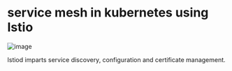 # service mesh in kubernetes using Istio
![image](https://github.com/user-attachments/assets/944dc3ed-7e56-4353-89cb-1e70ba510ad5)

Istiod imparts service discovery, configuration and certificate management.
